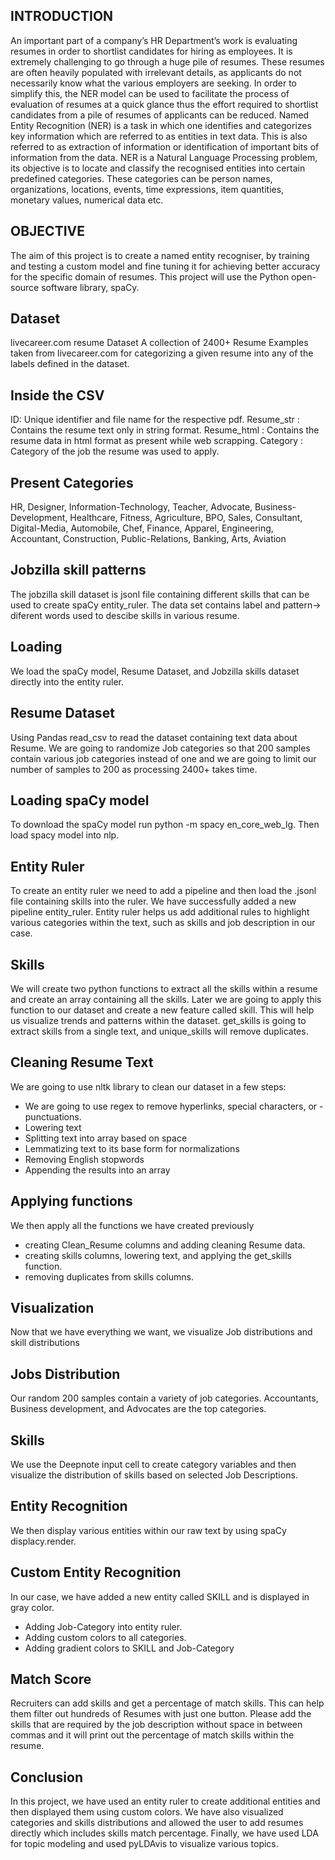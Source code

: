 ## INTRODUCTION
An important part of a company’s HR Department’s work is evaluating resumes in order to shortlist candidates for hiring as employees. It is extremely challenging to go through a huge pile of resumes. These resumes are often heavily populated with irrelevant details, as applicants do not necessarily know what the various employers are seeking. 
In order to simplify this, the NER model can be used to facilitate the process of evaluation of resumes at a quick glance thus the effort required to shortlist candidates from a pile of resumes of applicants can be reduced.
Named Entity Recognition (NER) is a task in which one identifies and categorizes key information which are referred to as entities in text data. This is also referred to as extraction of information or identification of important bits of information from the data. 
NER is a Natural Language Processing problem, its objective is to locate and classify the recognised entities into certain predefined categories. These categories can be person names, organizations, locations, events, time expressions, item quantities, monetary values, numerical data etc. 

## OBJECTIVE
The aim of this project is to create a named entity recogniser, by training and testing a custom model and fine tuning it for achieving better accuracy for the specific domain of resumes. This project will use the Python open-source software library, spaCy.

## Dataset
livecareer.com resume Dataset
A collection of 2400+ Resume Examples taken from livecareer.com for categorizing a given resume into any of the labels defined in the dataset.

## Inside the CSV
ID: Unique identifier and file name for the respective pdf.
Resume_str : Contains the resume text only in string format.
Resume_html : Contains the resume data in html format as present while web scrapping.
Category : Category of the job the resume was used to apply.

## Present Categories
HR, Designer, Information-Technology, Teacher, Advocate, Business-Development, Healthcare, Fitness, Agriculture, BPO, Sales, Consultant, Digital-Media, Automobile, Chef, Finance, Apparel, Engineering, Accountant, Construction, Public-Relations, Banking, Arts, Aviation

## Jobzilla skill patterns
The jobzilla skill dataset is jsonl file containing different skills that can be used to create spaCy entity_ruler. The data set contains label and pattern-> diferent words used to descibe skills in various resume.

## Loading
We load the spaCy model, Resume Dataset, and Jobzilla skills dataset directly into the entity ruler.

## Resume Dataset
Using Pandas read_csv to read the dataset containing text data about Resume.
We are going to randomize Job categories so that 200 samples contain various job categories instead of one and we are going to limit our number of samples to 200 as processing 2400+ takes time.

## Loading spaCy model
To download the spaCy model run python -m spacy en_core_web_lg. Then load spacy model into nlp.

## Entity Ruler
To create an entity ruler we need to add a pipeline and then load the .jsonl file containing skills into the ruler. We have successfully added a new pipeline entity_ruler. Entity ruler helps us add additional rules to highlight various categories within the text, such as skills and job description in our case.

## Skills
We will create two python functions to extract all the skills within a resume and create an array containing all the skills. Later we are going to apply this function to our dataset and create a new feature called skill. This will help us visualize trends and patterns within the dataset.
get_skills is going to extract skills from a single text, and unique_skills will remove duplicates.

## Cleaning Resume Text
We are going to use nltk library to clean our dataset in a few steps:
- We are going to use regex to remove hyperlinks, special characters, or -punctuations.
- Lowering text
- Splitting text into array based on space
- Lemmatizing text to its base form for normalizations
- Removing English stopwords
- Appending the results into an array

## Applying functions
We then apply all the functions we have created previously
- creating Clean_Resume columns and adding cleaning Resume data.
- creating skills columns, lowering text, and applying the get_skills function.
- removing duplicates from skills columns.

## Visualization
Now that we have everything we want, we visualize Job distributions and skill distributions

## Jobs Distribution
Our random 200 samples contain a variety of job categories. Accountants, Business development, and Advocates are the top categories.

## Skills
We use the Deepnote input cell to create category variables and then visualize the distribution of skills based on selected Job Descriptions.

## Entity Recognition
We then display various entities within our raw text by using spaCy displacy.render. 

## Custom Entity Recognition
In our case, we have added a new entity called SKILL and is displayed in gray color. 
- Adding Job-Category into entity ruler.
- Adding custom colors to all categories.
- Adding gradient colors to SKILL and Job-Category

## Match Score
Recruiters can add skills and get a percentage of match skills. This can help them filter out hundreds of Resumes with just one button.
Please add the skills that are required by the job description without space in between commas and it will print out the percentage of match skills within the resume.

## Conclusion
In this project, we have used an entity ruler to create additional entities and then displayed them using custom colors. We have also visualized categories and skills distributions and allowed the user to add resumes directly which includes skills match percentage. Finally, we have used LDA for topic modeling and used pyLDAvis to visualize various topics.

